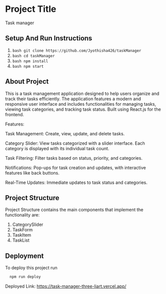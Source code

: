 
# Project Title

Task manager
##  Setup And Run Instructions

1. ```bash git clone https://github.com/Jyothisha426/taskManager```
2. ```bash cd taskManager```
3. ```bash npm install```
4. ```bash npm start```
## About Project

This is a task management application designed to help users organize and track their tasks efficiently. The application features a modern and responsive user interface and includes functionalities for managing tasks, viewing task categories, and tracking task status. Built using React.js for the frontend.

Features:

Task Management: Create, view, update, and delete tasks.

Category Slider: View tasks categorized with a slider interface. 
Each category is displayed with its individual task count.

Task Filtering: Filter tasks based on status, priority, and categories.

Notifications: Pop-ups for task creation and updates, with interactive features like back buttons.

Real-Time Updates: Immediate updates to task status and categories.
## Project Structure

Project Structure contains the main components that implement the functionality are:
1. CategorySlider
2. TaskForm
3. TaskItem
4. TaskList
## Deployment

To deploy this project run

```bash
  npm run deploy
```

Deployed Link: 
https://task-manager-three-liart.vercel.app/
